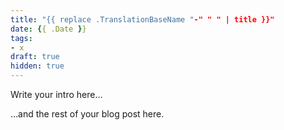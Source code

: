 ```yaml
---
title: "{{ replace .TranslationBaseName "-" " " | title }}"
date: {{ .Date }}
tags:
- x
draft: true
hidden: true
---
```


Write your intro here…

<!--more-->

…and the rest of your blog post here.
